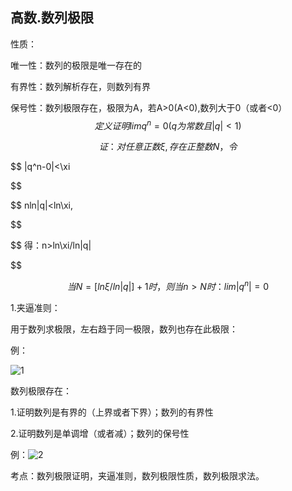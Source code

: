 ## 高数.数列极限

性质：

唯一性：数列的极限是唯一存在的

有界性：数列解析存在，则数列有界

保号性：数列极限存在，极限为A，若A>0(A<0),数列大于0（或者<0）
$$
定义证明limq^n=0(q为常数且|q|<1)
$$

$$
证：
	对任意正数\xi,存在正整数N，令
$$

$$
										|q^n-0|<\xi
			
$$

$$
											nln|q|<ln\xi,
			
$$

$$
									得：n>ln\xi/ln|q|
	
$$

$$
                                    当N=[ln\xi/ln|q|]+1时，则当n>N时：
                                        lim|q^n|=0
$$

1.夹逼准则：

用于数列求极限，左右趋于同一极限，数列也存在此极限：

例：

![1](C:\Users\Administrator\Desktop\CS224N\cx123cx456.github.io\photo\1.png)

数列极限存在：

1.证明数列是有界的（上界或者下界）；数列的有界性

2.证明数列是单调增（或者减）；数列的保号性

例：![2](C:\Users\Administrator\Desktop\CS224N\cx123cx456.github.io\photo\2.png)



考点：数列极限证明，夹逼准则，数列极限性质，数列极限求法。